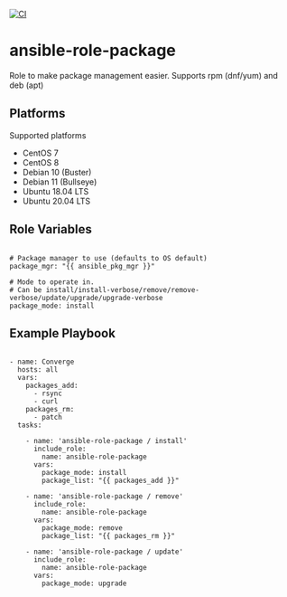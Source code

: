 [![CI](https://github.com/de-it-krachten/ansible-role-package/workflows/CI/badge.svg?event=push)](https://github.com/de-it-krachten/ansible-role-package/actions?query=workflow%3ACI)


# ansible-role-package

Role to make package management easier.
Supports rpm (dnf/yum) and deb (apt)


Platforms
--------------

Supported platforms

- CentOS 7
- CentOS 8
- Debian 10 (Buster)
- Debian 11 (Bullseye)
- Ubuntu 18.04 LTS
- Ubuntu 20.04 LTS



Role Variables
--------------
<pre><code>
# Package manager to use (defaults to OS default)
package_mgr: "{{ ansible_pkg_mgr }}"

# Mode to operate in.
# Can be install/install-verbose/remove/remove-verbose/update/upgrade/upgrade-verbose
package_mode: install
</pre></code>


Example Playbook
----------------

<pre><code>
- name: Converge
  hosts: all
  vars:
    packages_add:
      - rsync
      - curl
    packages_rm:
      - patch
  tasks:

    - name: 'ansible-role-package / install'
      include_role:
        name: ansible-role-package
      vars:
        package_mode: install
        package_list: "{{ packages_add }}"

    - name: 'ansible-role-package / remove'
      include_role:
        name: ansible-role-package
      vars:
        package_mode: remove
        package_list: "{{ packages_rm }}"

    - name: 'ansible-role-package / update'
      include_role:
        name: ansible-role-package
      vars:
        package_mode: upgrade
</pre></code>
